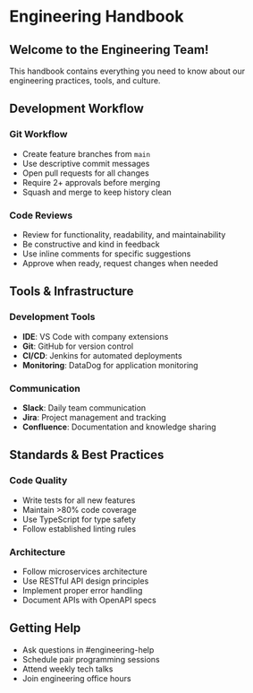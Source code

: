 # Engineering Handbook

## Welcome to the Engineering Team!

This handbook contains everything you need to know about our engineering practices, tools, and culture.

## Development Workflow

### Git Workflow
- Create feature branches from `main`
- Use descriptive commit messages
- Open pull requests for all changes
- Require 2+ approvals before merging
- Squash and merge to keep history clean

### Code Reviews
- Review for functionality, readability, and maintainability
- Be constructive and kind in feedback
- Use inline comments for specific suggestions
- Approve when ready, request changes when needed

## Tools & Infrastructure

### Development Tools
- **IDE**: VS Code with company extensions
- **Git**: GitHub for version control
- **CI/CD**: Jenkins for automated deployments
- **Monitoring**: DataDog for application monitoring

### Communication
- **Slack**: Daily team communication
- **Jira**: Project management and tracking
- **Confluence**: Documentation and knowledge sharing

## Standards & Best Practices

### Code Quality
- Write tests for all new features
- Maintain >80% code coverage
- Use TypeScript for type safety
- Follow established linting rules

### Architecture
- Follow microservices architecture
- Use RESTful API design principles
- Implement proper error handling
- Document APIs with OpenAPI specs

## Getting Help

- Ask questions in #engineering-help
- Schedule pair programming sessions
- Attend weekly tech talks
- Join engineering office hours
